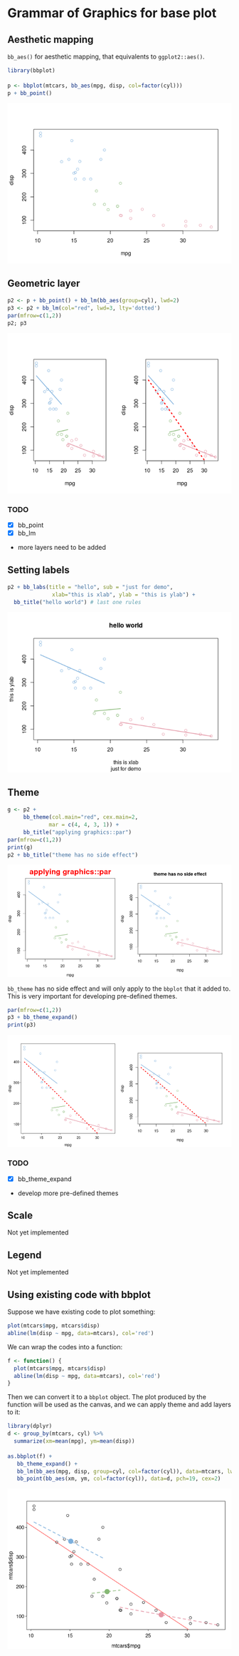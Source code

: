 <!-- README.md is generated from README.Rmd. Please edit that file -->

# Grammar of Graphics for base plot

## Aesthetic mapping

`bb_aes()` for aesthetic mapping, that equivalents to `ggplot2::aes()`.

``` r
library(bbplot)

p <- bbplot(mtcars, bb_aes(mpg, disp, col=factor(cyl)))
p + bb_point()
```

![](README_files/figure-gfm/aes-1.png)<!-- -->

## Geometric layer

``` r
p2 <- p + bb_point() + bb_lm(bb_aes(group=cyl), lwd=2)
p3 <- p2 + bb_lm(col="red", lwd=3, lty='dotted')
par(mfrow=c(1,2))
p2; p3
```

![](README_files/figure-gfm/layer-1.png)<!-- -->

### TODO

  - [x] bb\_point
  - [x] bb\_lm
  - more layers need to be added

## Setting labels

``` r
p2 + bb_labs(title = "hello", sub = "just for demo",
              xlab="this is xlab", ylab = "this is ylab") +
  bb_title("hello world") # last one rules            
```

![](README_files/figure-gfm/labs-1.png)<!-- -->

## Theme

``` r
g <- p2 +
     bb_theme(col.main="red", cex.main=2,
             mar = c(4, 4, 3, 1)) +
     bb_title("applying graphics::par")
par(mfrow=c(1,2))
print(g)
p2 + bb_title("theme has no side effect")
```

![](README_files/figure-gfm/theme-1.png)<!-- -->

`bb_theme` has no side effect and will only apply to the `bbplot` that
it added to. This is very important for developing pre-defined themes.

``` r
par(mfrow=c(1,2))
p3 + bb_theme_expand()
print(p3)
```

![](README_files/figure-gfm/theme-expand-1.png)<!-- -->

### TODO

  - [x] bb\_theme\_expand
  - develop more pre-defined themes

## Scale

Not yet implemented

## Legend

Not yet implemented

## Using existing code with bbplot

Suppose we have existing code to plot something:

``` r
plot(mtcars$mpg, mtcars$disp)
abline(lm(disp ~ mpg, data=mtcars), col='red')
```

We can wrap the codes into a function:

``` r
f <- function() {
  plot(mtcars$mpg, mtcars$disp)
  abline(lm(disp ~ mpg, data=mtcars), col='red')
}
```

Then we can convert it to a `bbplot` object. The plot produced by the
function will be used as the canvas, and we can apply theme and add
layers to it:

``` r
library(dplyr)
d <- group_by(mtcars, cyl) %>%
  summarize(xm=mean(mpg), ym=mean(disp))

as.bbplot(f) +
   bb_theme_expand() +
   bb_lm(bb_aes(mpg, disp, group=cyl, col=factor(cyl)), data=mtcars, lwd=2, lty='dashed') +
   bb_point(bb_aes(xm, ym, col=factor(cyl)), data=d, pch=19, cex=2)
```

![](README_files/figure-gfm/base-1.png)<!-- -->
